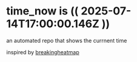 # time_now is (( 2025-07-14T17:00:00.146Z ))

an automated repo that shows the currnent time

inspired by [breakingheatmap](https://github.com/breakingheatmap/breakingheatmap)